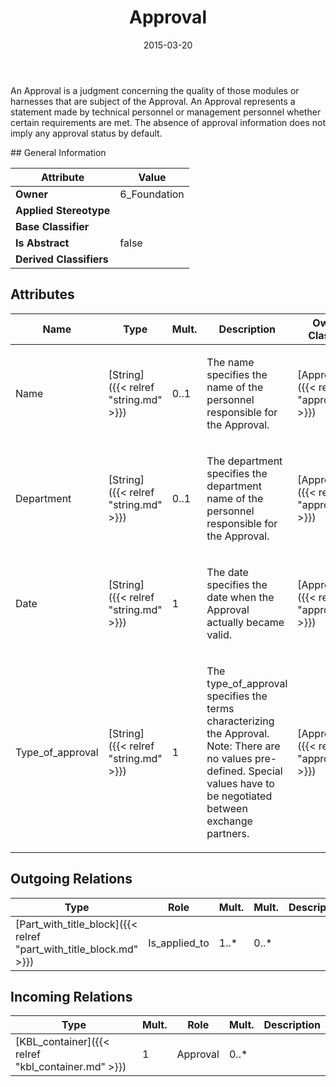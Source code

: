 ﻿---
title: Approval
toc: false
type: specs
date: "2015-03-20"
draft: false
specification: KBL
version: 2.4.sr1
documentType: "Recommendation"
elementType: Class
classes:
  - Approval
menu_name: kbl-2.4.sr1
---
<p>An Approval is a judgment concerning the quality of those modules or harnesses that are subject of the Approval. An Approval represents a statement made by technical personnel or management personnel whether certain requirements are met. The absence of approval information does not imply any approval status by default.</p>
## General Information

| Attribute               | Value |
|-------------------------|-------|
| **Owner**               | 6_Foundation |
| **Applied Stereotype**  |   |
| **Base Classifier**     |   |
| **Is Abstract**         | false |
| **Derived Classifiers** |   |

## Attributes
|  Name  |  Type  |  Mult.  |  Description  |  Owning Classifier  |
|--------|--------|---------|---------------|--------------|
|Name | [String]({{< relref "string.md" >}}) | 0..1 | <p>The name specifies the name of the personnel responsible for the Approval.</p> | [Approval]({{< relref "approval.md" >}}) |
|Department | [String]({{< relref "string.md" >}}) | 0..1 | <p>The department specifies the department name of the personnel responsible for the Approval.</p> | [Approval]({{< relref "approval.md" >}}) |
|Date | [String]({{< relref "string.md" >}}) | 1 | <p>The date specifies the date when the Approval actually became valid.</p> | [Approval]({{< relref "approval.md" >}}) |
|Type_of_approval | [String]({{< relref "string.md" >}}) | 1 | <p>The type_of_approval specifies the terms characterizing the Approval.  Note: There are no values pre-defined. Special values have to be negotiated between exchange partners.</p> | [Approval]({{< relref "approval.md" >}}) |

## Outgoing Relations
|    Type  |   Role   |   Mult.   |   Mult.   |   Description   |
|----------|----------|-----------|-----------|-----------------|
| [Part_with_title_block]({{< relref "part_with_title_block.md" >}}) | Is_applied_to | 1..* | 0..* |  |
##  Incoming Relations
|    Type  |   Mult.  |   Role    |   Mult.   |   Description  |
|----------|----------|-----------|-----------|----------------|
| [KBL_container]({{< relref "kbl_container.md" >}}) | 1 | Approval | 0..* |  |
